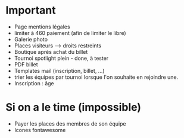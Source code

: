 # Important

- Page mentions légales
- limiter à 460 paiement (afin de limiter le libre)
- Galerie photo
- Places visiteurs --> droits restreints
- Boutique après achat du billet
- Tournoi spotlight plein - done, à tester
- PDF billet
- Templates mail (inscription, billet, ...)
- trier les équipes par tournoi lorsque l'on souhaite en rejoindre une.
- Inscription : âge

# Si on a le time (impossible)

- Payer les places des membres de son équipe
- Icones fontawesome